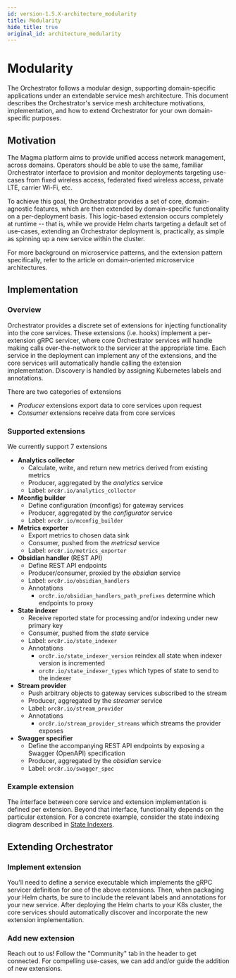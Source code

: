 ```yaml
---
id: version-1.5.X-architecture_modularity
title: Modularity
hide_title: true
original_id: architecture_modularity
---
```


# Modularity

The Orchestrator follows a modular design, supporting domain-specific applications under an extendable service mesh architecture. This
document describes the Orchestrator's service mesh architecture motivations, implementation, and how to extend Orchestrator for your own
domain-specific purposes.

## Motivation

The Magma platform aims to provide unified access network management, across domains. Operators should be able to use the same,
familiar Orchestrator interface to provision and monitor deployments targeting use-cases from fixed wireless access, federated fixed
wireless access, private LTE, carrier Wi-Fi, etc.

To achieve this goal, the Orchestrator provides a set of core, domain-agnostic features, which are then extended by domain-specific
functionality on a per-deployment basis. This logic-based extension occurs completely at runtime -- that is, while we provide Helm charts
targeting a default set of use-cases, extending an Orchestrator deployment is, practically, as simple as spinning up a new service within
the cluster.

For more background on microservice patterns, and the extension pattern specifically, refer to the article on domain-oriented
microservice architectures.

## Implementation

### Overview

Orchestrator provides a discrete set of extensions for injecting functionality into the core services. These extensions (i.e. hooks)
implement a per-extension gRPC servicer, where core Orchestrator services will handle making calls over-the-network to the servicer at
the appropriate time. Each service in the deployment can implement any of the extensions, and the core services will automatically
handle calling the extension implementation. Discovery is handled by assigning Kubernetes labels and annotations.

There are two categories of extensions

- *Producer* extensions export data to core services upon request
- *Consumer* extensions receive data from core services

### Supported extensions

We currently support 7 extensions

- **Analytics collector**
    - Calculate, write, and return new metrics derived from existing metrics
    - Producer, aggregated by the *analytics* service
    - Label: `orc8r.io/analytics_collector`
- **Mconfig builder**
    - Define configuration (mconfigs) for gateway services
    - Producer, aggregated by the *configurator* service
    - Label: `orc8r.io/mconfig_builder`
- **Metrics exporter**
    - Export metrics to chosen data sink
    - Consumer, pushed from the *metricsd* service
    - Label: `orc8r.io/metrics_exporter`
- **Obsidian handler** (REST API)
    - Define REST API endpoints
    - Producer/consumer, proxied by the *obsidian* service
    - Label: `orc8r.io/obsidian_handlers`
    - Annotations
        - `orc8r.io/obsidian_handlers_path_prefixes` determine which endpoints to proxy
- **State indexer**
    - Receive reported state for processing and/or indexing under new primary key
    - Consumer, pushed from the *state* service
    - Label: `orc8r.io/state_indexer`
    - Annotations
        - `orc8r.io/state_indexer_version` reindex all state when indexer version is incremented
        - `orc8r.io/state_indexer_types` which types of state to send to the indexer
- **Stream provider**
    - Push arbitrary objects to gateway services subscribed to the stream
    - Producer, aggregated by the *streamer* service
    - Label: `orc8r.io/stream_provider`
    - Annotations
        - `orc8r.io/stream_provider_streams` which streams the provider exposes
- **Swagger specifier**
    - Define the accompanying REST API endpoints by exposing a Swagger (OpenAPI) specification
    - Producer, aggregated by the *obsidian* service
    - Label: `orc8r.io/swagger_spec`

### Example extension

The interface between core service and extension implementation is defined per extension. Beyond that interface, functionality depends on
the particular extension. For a concrete example, consider the state indexing diagram
described in [State Indexers](./dev_indexers.md).

## Extending Orchestrator

### Implement extension

You'll need to define a service executable which implements the gRPC servicer definition for one of the above extensions. Then,
when packaging your Helm charts, be sure to include the relevant labels and annotations for your new service. After deploying the Helm
charts to your K8s cluster, the core services should automatically discover and incorporate the new extension implementation.

### Add new extension

Reach out to us! Follow the "Community" tab in the header to get connected. For compelling use-cases, we can add and/or guide the addition
of new extensions.
